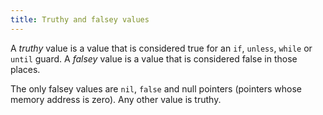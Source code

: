 ```yaml
---
title: Truthy and falsey values
---
```


A *truthy* value is a value that is considered true for an `if`, `unless`, `while` or `until` guard. A *falsey* value is a value that is considered false in those places.

The only falsey values are `nil`, `false` and null pointers (pointers whose memory address is zero). Any other value is truthy.
